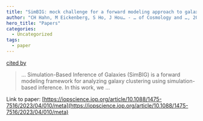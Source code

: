 ```yaml
---
title: "SimBIG: mock challenge for a forward modeling approach to galaxy clustering"
author: "CH Hahn, M Eickenberg, S Ho, J Hou… - … of Cosmology and …, 2023 - iopscience.iop.org"
hero_title: "Papers"
categories:
  - Uncategorized
tags:
  - paper
---
```

[cited by](https://scholar.google.com/scholar?cites=1204951877132903978&as_sdt=5,36&sciodt=0,36&hl=en&num=20)

>… Simulation-Based Inference of Galaxies (SimBIG) is a forward modeling framework for analyzing galaxy clustering using simulation-based inference. In this work, we …

Link to paper: [https://iopscience.iop.org/article/10.1088/1475-7516/2023/04/010/meta](https://iopscience.iop.org/article/10.1088/1475-7516/2023/04/010/meta)
